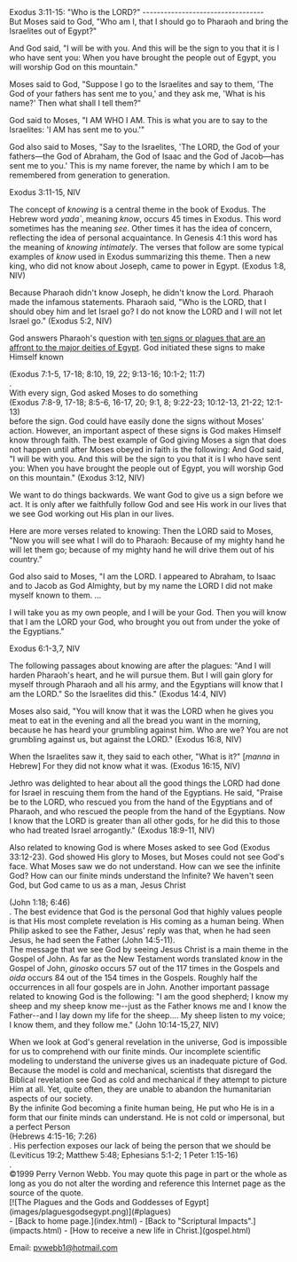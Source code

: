  <head> <title>(PVW) Exodus 3:11-15: "Who is the LORD?"</title> <meta content="IE=9" http-equiv="X-UA-Compatible"></meta> <link href="css/page_style.css" rel="stylesheet" type="text/css"></link> </head><body> <a name="top"></a><div class="page_style"> Exodus 3:11-15: "Who is the LORD?"
----------------------------------

<div class="p">But Moses said to God, "Who am I, that I should go to Pharaoh and bring the Israelites out of Egypt?"

And God said, "I will be with you. And this will be the sign to you that it is I who have sent you: When you have brought the people out of Egypt, you will worship God on this mountain."

Moses said to God, "Suppose I go to the Israelites and say to them, 'The God of your fathers has sent me to you,' and they ask me, 'What is his name?' Then what shall I tell them?"

God said to Moses, "I AM WHO I AM. This is what you are to say to the Israelites: 'I AM has sent me to you.'"

God also said to Moses, "Say to the Israelites, 'The LORD, the God of your fathers—the God of Abraham, the God of Isaac and the God of Jacob—has sent me to you.' This is my name forever, the name by which I am to be remembered from generation to generation.

 Exodus 3:11-15, NIV</div><div class="p">The concept of *knowing* is a central theme in the book of Exodus. The Hebrew word *yada`*, meaning *know*, occurs 45 times in Exodus. This word sometimes has the meaning *see*. Other times it has the idea of concern, reflecting the idea of personal acquaintance. In Genesis 4:1 this word has the meaning of *knowing intimately*. The verses that follow are some typical examples of *know* used in Exodus summarizing this theme. Then a new king, who did not know about Joseph, came to power in Egypt. (Exodus 1:8, NIV)

 Because Pharaoh didn't know Joseph, he didn't know the Lord. Pharaoh made the infamous statements. Pharaoh said, "Who is the LORD, that I should obey him and let Israel go? I do not know the LORD and I will not let Israel go." (Exodus 5:2, NIV)

 <a name="plagues"></a>God answers Pharaoh's question with [ten signs or plagues that are an affront to the major deities of Egypt](#chart). God initiated these signs to make Himself known<div class="footnote">(Exodus 7:1-5, 17-18; 8:10, 19, 22; 9:13-16; 10:1-2; 11:7)</div>.</div><div class="p">With every sign, God asked Moses to do something<div class="footnote">(Exodus 7:8-9, 17-18; 8:5-6, 16-17, 20; 9:1, 8; 9:22-23; 10:12-13, 21-22; 12:1-13)</div> before the sign. God could have easily done the signs without Moses' action. However, an important aspect of these signs is God makes Himself know through faith. The best example of God giving Moses a sign that does not happen until after Moses obeyed in faith is the following: And God said, "I will be with you. And this will be the sign to you that it is I who have sent you: When you have brought the people out of Egypt, you will worship God on this mountain." (Exodus 3:12, NIV)

 We want to do things backwards. We want God to give us a sign before we act. It is only after we faithfully follow God and see His work in our lives that we see God working out His plan in our lives.</div><div class="p">Here are more verses related to knowing: Then the LORD said to Moses, "Now you will see what I will do to Pharaoh: Because of my mighty hand he will let them go; because of my mighty hand he will drive them out of his country."

God also said to Moses, "I am the LORD. I appeared to Abraham, to Isaac and to Jacob as God Almighty, but by my name the LORD I did not make myself known to them. ...

I will take you as my own people, and I will be your God. Then you will know that I am the LORD your God, who brought you out from under the yoke of the Egyptians."

 Exodus 6:1-3,7, NIV</div><div class="p">The following passages about knowing are after the plagues: "And I will harden Pharaoh's heart, and he will pursue them. But I will gain glory for myself through Pharaoh and all his army, and the Egyptians will know that I am the LORD." So the Israelites did this." (Exodus 14:4, NIV)

Moses also said, "You will know that it was the LORD when he gives you meat to eat in the evening and all the bread you want in the morning, because he has heard your grumbling against him. Who are we? You are not grumbling against us, but against the LORD." (Exodus 16:8, NIV)

When the Israelites saw it, they said to each other, "What is it?" \[*manna* in Hebrew\] For they did not know what it was. (Exodus 16:15, NIV)

Jethro was delighted to hear about all the good things the LORD had done for Israel in rescuing them from the hand of the Egyptians. He said, "Praise be to the LORD, who rescued you from the hand of the Egyptians and of Pharaoh, and who rescued the people from the hand of the Egyptians. Now I know that the LORD is greater than all other gods, for he did this to those who had treated Israel arrogantly." (Exodus 18:9-11, NIV)

 Also related to knowing God is where Moses asked to see God (Exodus 33:12-23). God showed His glory to Moses, but Moses could not see God's face. What Moses saw we do not understand. How can we see the infinite God? How can our finite minds understand the Infinite? We haven't seen God, but God came to us as a man, Jesus Christ<div class="footnote">(John 1:18; 6:46)</div>. The best evidence that God is the personal God that highly values people is that His most complete revelation is His coming as a human being. When Philip asked to see the Father, Jesus' reply was that, when he had seen Jesus, he had seen the Father (John 14:5-11).</div><div class="p">The message that we see God by seeing Jesus Christ is a main theme in the Gospel of John. As far as the New Testament words translated *know* in the Gospel of John, *ginosko* occurs 57 out of the 117 times in the Gospels and *oida* occurs 84 out of the 154 times in the Gospels. Roughly half the occurrences in all four gospels are in John. Another important passage related to knowing God is the following: "I am the good shepherd; I know my sheep and my sheep know me--just as the Father knows me and I know the Father--and I lay down my life for the sheep.... My sheep listen to my voice; I know them, and they follow me." (John 10:14-15,27, NIV)

</div>When we look at God's general revelation in the universe, God is impossible for us to comprehend with our finite minds. Our incomplete scientific modeling to understand the universe gives us an inadequate picture of God. Because the model is cold and mechanical, scientists that disregard the Biblical revelation see God as cold and mechanical if they attempt to picture Him at all. Yet, quite often, they are unable to abandon the humanitarian aspects of our society.

<div class="p">By the infinite God becoming a finite human being, He put who He is in a form that our finite minds can understand. He is not cold or impersonal, but a perfect Person<div class="footnote">(Hebrews 4:15-16; 7:26)</div>. His perfection exposes our lack of being the person that we should be<div class="footnote">(Leviticus 19:2; Matthew 5:48; Ephesians 5:1-2; 1 Peter 1:15-16)</div>. </div><div class="copy">©1999 Perry Vernon Webb. You may quote this page in part or the whole as long as you do not alter the wording and reference this Internet page as the source of the quote.</div><div class="p" id="footnotes"></div><script src="js/footnotes.js" type="text/javascript"></script> <a name="chart"></a>[![The Plagues and the Gods and Goddesses of Egypt](images/plaguesgodsegypt.png)](#plagues)  </div>- [Back to home page.](index.html)
- [Back to "Scriptural Impacts".](impacts.html)
- [How to receive a new life in Christ.](gospel.html)

Email: [pvwebb1@hotmail.com](mailto:pvwebb1@hotmail.com)

